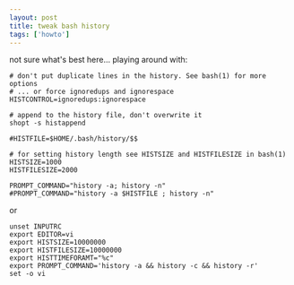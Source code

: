 ```yaml
---
layout: post
title: tweak bash history
tags: ['howto']
---
```


not sure what's best here... playing around with:

    
    # don't put duplicate lines in the history. See bash(1) for more options
    # ... or force ignoredups and ignorespace
    HISTCONTROL=ignoredups:ignorespace

    # append to the history file, don't overwrite it
    shopt -s histappend

    #HISTFILE=$HOME/.bash/history/$$

    # for setting history length see HISTSIZE and HISTFILESIZE in bash(1)
    HISTSIZE=1000
    HISTFILESIZE=2000

    PROMPT_COMMAND="history -a; history -n"
    #PROMPT_COMMAND="history -a $HISTFILE ; history -n"

or 

    unset INPUTRC
    export EDITOR=vi
    export HISTSIZE=10000000
    export HISTFILESIZE=10000000
    export HISTTIMEFORAMT="%c"
    export PROMPT_COMMAND='history -a && history -c && history -r'
    set -o vi

